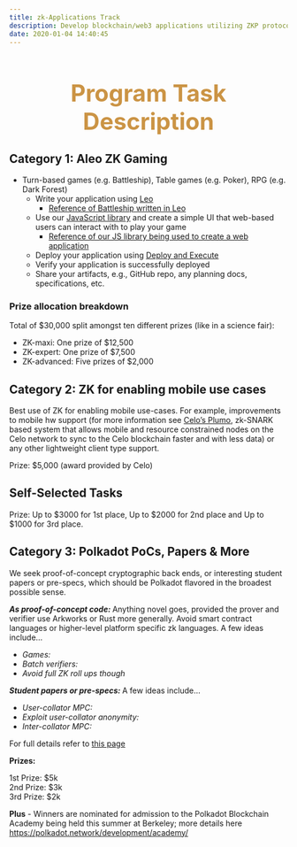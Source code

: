 ```yaml
---
title: zk-Applications Track
description: Develop blockchain/web3 applications utilizing ZKP protocols, including DeFi, NFT, Games, decentralized identity, privacy etc.
date: 2020-01-04 14:40:45
---
```


<!-- Submit a writeup detailing the application, the use of ZKPs and the security properties. In addition, submit a proof-of-concept implementation of the ZKP protocol and the blockchain smart contract using existing libraries and compilers. -->

<div style="text-align: center;">
  <h1 style="font-weight: bold; font-size: 3em; color: #CB9445;">Program Task Description</h1>
</div>

<h2>Category 1: Aleo ZK Gaming</h2>
<ul>
   <li>
      Turn-based games (e.g. Battleship), Table games (e.g. Poker), RPG (e.g. Dark Forest) 
      <ul>
         <li>
            Write your application using <a href="https://github.com/AleoHQ/leo">Leo</a>  
            <ul>
               <li><a href="https://github.com/AleoHQ/workshop/tree/master/battleship">Reference of Battleship written in Leo</a></li>
            </ul>
        </li>
         <li>
            Use our <a href="https://github.com/AleoHQ/aleo-js">JavaScript library</a> and create a simple UI that web-based users can interact with to play your game  
            <ul>
               <li><a href="https://aleo.tools/">Reference of our JS library being used to create a web application</a></li>
            </ul>
        </li>
         <li>Deploy your application using <a href="https://developer.aleo.org/testnet/getting_started/deploy_execute">Deploy and Execute</a></li>
         <li>Verify your application is successfully deployed</li>
         <li>Share your artifacts, e.g., GitHub repo, any planning docs, specifications, etc. </li>
      </ul>
   </li>
</ul>
<h3>Prize allocation breakdown</h3>
<p>
   Total of $30,000 split amongst ten different prizes (like in a science fair):
</p>
<ul>
   <li>ZK-maxi: One prize of $12,500</li>
   <li>ZK-expert: One prize of $7,500</li>
   <li>ZK-advanced: Five prizes of $2,000</li>
</ul>
<h2>
   Category 2:  ZK for enabling mobile use cases
</h2>
<p>
   Best use of ZK for enabling mobile use-cases. For example, improvements to mobile hw support (for more information see <a href="https://docs.celo.org/protocol/plumo">Celo’s Plumo</a>, zk-SNARK based system that allows mobile and resource constrained nodes on the Celo network to sync to the Celo blockchain faster and with less data) or any other lightweight client type support. 
</p>
<p>
   Prize: $5,000 (award provided by Celo)
</p>

<h2>
   Self-Selected Tasks
</h2>
<p>
   Prize: Up to $3000 for 1st place, Up to $2000 for 2nd place and Up to $1000 for 3rd place.
</p>

<h2>
Category 3: Polkadot PoCs, Papers & More
</h2>

<p>
We seek proof-of-concept cryptographic back ends, or interesting student papers or pre-specs, which should be Polkadot flavored in the broadest possible sense.
</p>
<p>
<strong><em>As proof-of-concept code: </em></strong>Anything novel goes, provided the prover and verifier use Arkworks or Rust more generally. Avoid smart contract languages or higher-level platform specific zk languages. A few ideas include…
</p>
<ul>

<li><em>Games:</em>  </li>

<li><em>Batch verifiers:</em>  </li>

<li><em>Avoid full ZK roll ups though</em>
</li>
</ul>
<p>
<strong><em>Student papers or pre-specs: </em></strong>A few ideas include…
</p>
<ul>

<li><em>User-collator MPC:</em> </li>

<li><em>Exploit user-collator anonymity:</em> </li>

<li><em>Inter-collator MPC:</em> </li>
</ul>
<p>
For full details refer to <a href="{{site.baseurl}}/assets/img/polkadot_pdf.pdf">this page</a>
</p>
<p>
<strong>Prizes:</strong>
</p>
<p>
1st Prize: $5k<br>2nd Prize: $3k<br>3rd Prize: $2k 
</p>
<p>
<strong>Plus</strong> - Winners are nominated for admission to the Polkadot Blockchain Academy being held this summer at Berkeley; more details here  <a href="https://polkadot.network/development/academy/">https://polkadot.network/development/academy/</a> 
</p>
<p>